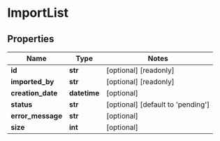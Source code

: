 # ImportList

## Properties
Name | Type | Notes
------------ | ------------- | -------------
**id** | **str** | [optional] [readonly] 
**imported_by** | **str** | [optional] [readonly] 
**creation_date** | **datetime** | [optional] 
**status** | **str** | [optional] [default to 'pending']
**error_message** | **str** | [optional] 
**size** | **int** | [optional] 


